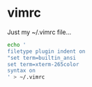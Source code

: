 # vimrc
Just my ~/.vimrc file...

```bash
echo '
filetype plugin indent on
"set term=builtin_ansi
set term=xterm-265color
syntax on
' > ~/.vimrc
```
